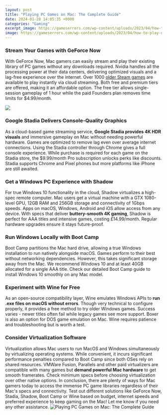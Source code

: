 ```yaml
---
layout: post
title: "Playing PC Games on Mac: The Complete Guide"
date: 2024-01-28 14:05:35 +0000
categories: "Gaming"
excerpt_image: https://gameserrors.com/wp-content/uploads/2023/04/how-to-play-windows-games-on-mac-featured.jpg
image: https://gameserrors.com/wp-content/uploads/2023/04/how-to-play-windows-games-on-mac-featured.jpg
---
```


### Stream Your Games with GeForce Now 
With GeForce Now, Mac gamers can easily stream and play their existing library of PC games without any downloads required. Nvidia handles all the processing power at their data centers, delivering optimized visuals and a lag-free experience over the internet. Over 1000 [older Steam games](https://store.fi.io.vn/west-coast-rappers-hip-hop-hood-security-fashion-rottweiler-1) are available to play instantly via cloud streaming. Both free and premium tiers are offered, making it an affordable option. The free tier allows single-session gameplay of 1 hour while the paid Founders plan removes time limits for $4.99/month.

![](https://images.macworld.co.uk/cmsdata/features/3642863/what_is_geforce_now_thumb.jpg)
### Google Stadia Delivers Console-Quality Graphics
As a cloud-based game streaming service, **Google Stadia provides 4K HDR visuals** and immersive gameplay on Mac without needing powerful hardware. Games are optimized to remove lag even over average internet connections. Using the Stadia controller through Chrome gives a full console experience. While purchase is required for each game on the Stadia store, the $9.99/month Pro subscription unlocks perks like discounts. Stadia supports Chrome and Pixel phones but more platforms like iPhone are still awaited. 
### Get a Windows PC Experience with Shadow
For true Windows 10 functionality in the cloud, Shadow virtualizes a high-spec remote computer. Mac users get a virtual machine with a GTX 1080-level GPU, 12GB RAM and 256GB storage and connectivity of 1Gbps speeds. Apps on macOS, Windows, Android and iOS allow access from any device. With specs that deliver **buttery-smooth 4K gaming**, Shadow is perfect for AAA titles and intensive games, costing £14.99/month. Regular hardware upgrades ensure it stays future-proof.
### Run Windows Locally with Boot Camp
Boot Camp partitions the Mac hard drive, allowing a true Windows installation to run natively alongside macOS. Games perform to their best without networking dependencies. However, this takes significant storage away from the Mac. We recommend Windows 10 and at least 40GB allocated for a single AAA title. Check our detailed Boot Camp guide to install Windows 10 smoothly on any Mac model.
### Experiment with Wine for Free
As an open-source compatibility layer, Wine emulates Windows APIs to **run .exe files on macOS without errors**. Though very technical to configure properly, it provides a free method to try older Windows games. Success varies - newer titles often fail while legacy games see more support. Boxer is also an option for DOS game emulation on Mac. Wine requires patience and troubleshooting but is worth a test.
### Consider Virtualization Software
Virtualization allows Mac users to run MacOS and Windows simultaneously by virtualizing operating systems. While convenient, it incurs significant performance penalties compared to Boot Camp since both OSes rely on shared resources. VMWare Fusion, Parallels and other paid virtualizers are compatible with many games but **demand powerful Mac hardware** to get smooth framerates. Check minimum specs before choosing virtualization over other native options.
In conclusion, there are plenty of ways for Mac gamers today to access the immense PC game libraries regardless of their Mac's specs and connectivity. Test out different solutions like GeForce Now, Stadia, Shadow, Boot Camp or Wine based on budget, internet speeds and preferred experience to keep gaming on the Mac! Let me know if you need any other assistance.
![Playing PC Games on Mac: The Complete Guide](https://gameserrors.com/wp-content/uploads/2023/04/how-to-play-windows-games-on-mac-featured.jpg)